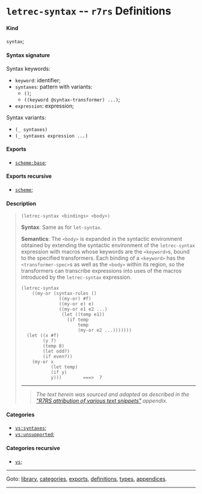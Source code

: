 

<a id='definition__r7rs__letrec-syntax'></a>

# `letrec-syntax` -- `r7rs` Definitions


<a id='definition__r7rs__letrec-syntax__kind'></a>

#### Kind

`syntax`;


<a id='definition__r7rs__letrec-syntax__syntax-signature'></a>

#### Syntax signature

Syntax keywords:
 * `keyword`: identifier;
 * `syntaxes`: pattern with variants:
   * `()`;
   * `((keyword @syntax-transformer) ...)`;
 * `expression`: expression;

Syntax variants:
 * `(_ syntaxes)`
 * `(_ syntaxes expression ...)`


<a id='definition__r7rs__letrec-syntax__exports'></a>

#### Exports

 * [`scheme:base`](../../r7rs/exports/scheme_3a_base.md#export__r7rs__scheme_3a_base);


<a id='definition__r7rs__letrec-syntax__exports-recursive'></a>

#### Exports recursive

 * [`scheme`](../../r7rs/exports/scheme.md#export__r7rs__scheme);


<a id='definition__r7rs__letrec-syntax__description'></a>

#### Description

> ````
> (letrec-syntax <bindings> <body>)
> ````
> 
> 
> **Syntax**:
> Same as for `let-syntax`.
> 
> **Semantics**:
>  The `<body>` is expanded in the syntactic environment obtained by
> extending the syntactic environment of the `letrec-syntax`
> expression with macros whose keywords are the
> `<keyword>`s, bound to the specified transformers.
> Each binding of a `<keyword>` has the `<transformer-spec>`s
> as well as the `<body>` within its region,
> so the transformers can
> transcribe expressions into uses of the macros
> introduced by the `letrec-syntax` expression.
> 
> ````
> (letrec-syntax
>     ((my-or (syntax-rules ()
>               ((my-or) #f)
>               ((my-or e) e)
>               ((my-or e1 e2 ...)
>                (let ((temp e1))
>                  (if temp
>                      temp
>                      (my-or e2 ...)))))))
>   (let ((x #f)
>         (y 7)
>         (temp 8)
>         (let odd?)
>         (if even?))
>     (my-or x
>            (let temp)
>            (if y)
>            y)))        ===>  7
> ````
> 
> 
> ----
> > *The text herein was sourced and adapted as described in the ["R7RS attribution of various text snippets"](../../r7rs/appendices/attribution.md#appendix__r7rs__attribution) appendix.*


<a id='definition__r7rs__letrec-syntax__categories'></a>

#### Categories

 * [`vs:syntaxes`](../../r7rs/categories/vs_3a_syntaxes.md#category__r7rs__vs_3a_syntaxes);
 * [`vs:unsupported`](../../r7rs/categories/vs_3a_unsupported.md#category__r7rs__vs_3a_unsupported);


<a id='definition__r7rs__letrec-syntax__categories-recursive'></a>

#### Categories recursive

 * [`vs`](../../r7rs/categories/vs.md#category__r7rs__vs);

----

Goto: [library](../../r7rs/_index.md#library__r7rs), [categories](../../r7rs/categories/_index.md#toc__r7rs__categories), [exports](../../r7rs/exports/_index.md#toc__r7rs__exports), [definitions](../../r7rs/definitions/_index.md#toc__r7rs__definitions), [types](../../r7rs/types/_index.md#toc__r7rs__types), [appendices](../../r7rs/appendices/_index.md#toc__r7rs__appendices).

----

